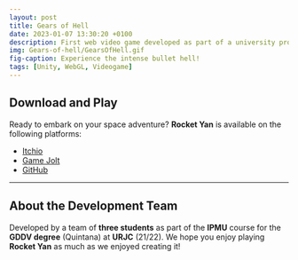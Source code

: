 ```yaml
---
layout: post
title: Gears of Hell
date: 2023-01-07 13:30:20 +0100
description: First web video game developed as part of a university project for the JWRS course.
img: Gears-of-hell/GearsOfHell.gif
fig-caption: Experience the intense bullet hell!
tags: [Unity, WebGL, Videogame]
---
```




## Download and Play

Ready to embark on your space adventure? **Rocket Yan** is available on the following platforms:

- [Itchio](https://okupasoftware.itch.io/rocket-yan)
- [Game Jolt](https://gamejolt.com/games/RocketYan/683247)
- [GitHub](https://github.com/OkupaSofware/ProjectSpace/releases/tag/v1.0.0-gold)

---

## About the Development Team

Developed by a team of **three students** as part of the **IPMU** course for the **GDDV degree** (Quintana) at **URJC** (21/22).  We hope you enjoy playing **Rocket Yan** as much as we enjoyed creating it!